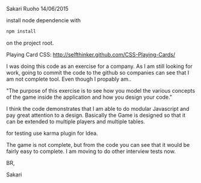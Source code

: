 Sakari Ruoho 14/06/2015

install node dependencie with 
```bash 
npm install
``` 
on the project root.

Playing Card CSS: http://selfthinker.github.com/CSS-Playing-Cards/

I was doing this code as an exercise for a company. As I am still looking for work, going to commit the code to the github so companies can see that I am not complete tool. Even though I propably am..

"The purpose of this exercise is to see how you model the various concepts of the game inside the application and how you design your code."

I think the code demonstrates that I am able to do modular Javascript and pay great attention to a design. Basically the Game is designed so
that it can be extended to multiple players and multiple tables.

for testing use karma plugin for Idea.

The game is not complete, but from the code you can see that it would be fairly easy to complete. I am moving to do other interview tests now.

BR,

Sakari